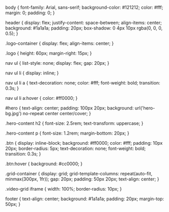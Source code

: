 body {
    font-family: Arial, sans-serif;
    background-color: #121212;
    color: #fff;
    margin: 0;
    padding: 0;
}

header {
    display: flex;
    justify-content: space-between;
    align-items: center;
    background: #1a1a1a;
    padding: 20px;
    box-shadow: 0 4px 10px rgba(0, 0, 0, 0.5);
}

.logo-container {
    display: flex;
    align-items: center;
}

.logo {
    height: 60px;
    margin-right: 15px;
}

nav ul {
    list-style: none;
    display: flex;
    gap: 20px;
}

nav ul li {
    display: inline;
}

nav ul li a {
    text-decoration: none;
    color: #fff;
    font-weight: bold;
    transition: 0.3s;
}

nav ul li a:hover {
    color: #ff0000;
}

#hero {
    text-align: center;
    padding: 100px 20px;
    background: url('hero-bg.jpg') no-repeat center center/cover;
}

.hero-content h2 {
    font-size: 2.5rem;
    text-transform: uppercase;
}

.hero-content p {
    font-size: 1.2rem;
    margin-bottom: 20px;
}

.btn {
    display: inline-block;
    background: #ff0000;
    color: #fff;
    padding: 10px 20px;
    border-radius: 5px;
    text-decoration: none;
    font-weight: bold;
    transition: 0.3s;
}

.btn:hover {
    background: #cc0000;
}

.grid-container {
    display: grid;
    grid-template-columns: repeat(auto-fit, minmax(300px, 1fr));
    gap: 20px;
    padding: 50px 20px;
    text-align: center;
}

.video-grid iframe {
    width: 100%;
    border-radius: 10px;
}

footer {
    text-align: center;
    background: #1a1a1a;
    padding: 20px;
    margin-top: 50px;
}
